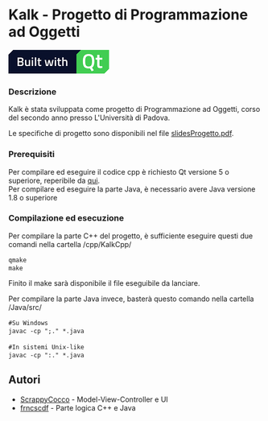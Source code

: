 # Kalk - Progetto di Programmazione ad Oggetti
![Logo](cpp/KalkCpp/UI/Resources/imgs/Built_with_Qt_RGB_logo.png)

### Descrizione

Kalk è stata sviluppata come progetto di Programmazione ad Oggetti, corso del secondo anno presso L'Università di Padova.

Le specifiche di progetto sono disponibili nel file [slidesProgetto.pdf](slidesProgetto.pdf).

### Prerequisiti

Per compilare ed eseguire il codice cpp è richiesto Qt versione 5 o superiore, reperibile da [qui](https://www.qt.io/).
<br/> Per compilare ed eseguire la parte Java, è necessario avere Java versione 1.8 o superiore


### Compilazione ed esecuzione

Per compilare la parte C++ del progetto, è sufficiente eseguire questi due comandi nella cartella /cpp/KalkCpp/

```
qmake
make
```
Finito il make sarà disponibile il file eseguibile da lanciare.

Per compilare la parte Java invece, basterà questo comando nella cartella /Java/src/

```
#Su Windows
javac -cp ";." *.java

#In sistemi Unix-like
javac -cp ":." *.java
```



## Autori
* [ScrappyCocco](https://github.com/ScrappyCocco/) - Model-View-Controller e UI
* [frncscdf](https://github.com/frncscdf) - Parte logica C++ e Java

